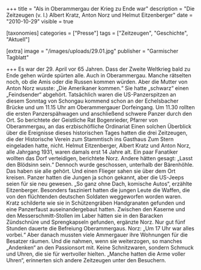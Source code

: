 +++
title = "Als in Oberammergau der Krieg zu Ende war"
description = "Die Zeitzeugen (v. l.) Albert Kratz, Anton Norz und Helmut Eitzenberger"
date = "2010-10-29"
visible = true


[taxonomies]
categories = ["Presse"]
tags = ["Zeitzeugen", "Geschichte", "Aktuell"]


[extra]
image = "/images/uploads/29.01.jpg"
publisher = "Garmischer Tagblatt"

+++
Es war der 29. April vor 65 Jahren. Dass der Zweite Weltkrieg bald zu Ende gehen würde spürten alle. Auch in Oberammergau. Manche rätselten noch, ob die Amis oder die Russen kommen würden. Aber die Mutter von Anton Norz wusste: „Die Amerikaner kommen.“ Sie hatte „schwarz“ einen „Feindsender“ abgehört. Tatsächlich waren die US-Panzerspitzen an diesem Sonntag von Schongau kommend schon an der Echelsbacher Brücke und um 11.15 Uhr am Oberammergauer Dorfeingang. Um 11.30 rollten die ersten Panzerspähwagen und anschließend schwere Panzer durch den Ort. So berichtete der Geistliche Rat Bogenrieder, Pfarrer von Oberammergau, an das erzbischöfliche Ordinariat Einen solchen Überblick über die Ereignisse dieses historischen Tages hatten die drei Zeitzeugen, die der Historische Verein zum Stammtisch ins Gasthaus Zum Stern eingeladen hatte, nicht. Helmut Eitzenberger, Albert Kratz und Anton Norz, alle Jahrgang 1931, waren damals erst 14 Jahre alt. Ein paar Fanatiker wollten das Dorf verteidigen, berichtete Norz. Andere hätten gesagt: „Lasst den Blödsinn sein.“ Dennoch wurde geschossen, unterhalb der Bärenhöhle. Das haben sie alle gehört. Und einen Flieger sahen sie über dem Ort kreisen. Panzer hatten die Jungen ja schon gekannt, aber die US-Jeeps seien für sie neu gewesen. „So ganz ohne Dach, komische Autos“, erzählte Eitzenberger. Besonders fasziniert hatten die jungen Leute die Waffen, die von den flüchtenden deutschen Soldaten weggeworfen worden waren. Kratz schilderte wie sie in Schützengräben Handgranaten gefunden und eine Panzerfaust auseinandergebaut hatten. Zwischen den Kaserne und den Messerschmitt-Stollen im Laber hätten sie in den Baracken Zündschnüre und Sprengkapseln gefunden, ergänzte Norz. Nur gut fünf Stunden dauerte die Befreiung Oberammergaus. Norz: „Um 17 Uhr war alles vorbei.“ Aber danach mussten viele Ammergauer ihre Wohnungen für die Besatzer räumen. Und die nahmen, wenn sie weiterzogen, so manches „Andenken“ an den Passionsort mit. Keine Schnitzwaren, sondern Schmuck und Uhren, die sie für wertvoller hielten. „Manche hatten die Arme voller Uhren“, erinnerten sich andere Zeitzeugen unter den Besuchern.